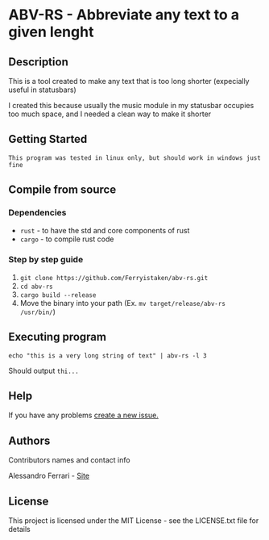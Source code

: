# ABV-RS - Abbreviate any text to a given lenght


## Description

This is a tool created to make any text that is too long shorter (expecially useful in statusbars)

I created this because usually the music module in my statusbar occupies too much space, and I needed a clean way to make it shorter

## Getting Started
`This program was tested in linux only, but should work in windows just fine`

## Compile from source
### Dependencies
* `rust` - to have the std and core components of rust
* `cargo` - to compile rust code

### Step by step guide

1.  `git clone https://github.com/Ferryistaken/abv-rs.git`
2.  `cd abv-rs`
3.  `cargo build --release`
4.  Move the binary into your path (Ex. `mv target/release/abv-rs /usr/bin/`)

## Executing program

```
echo "this is a very long string of text" | abv-rs -l 3
```

Should output `thi...`

## Help

If you have any problems [create a new issue.](https://github.com/Ferryistaken/abv-rs/issues/new)

## Authors

Contributors names and contact info

Alessandro Ferrari - 
[Site](http://ferrry.tk) <br>


## License

This project is licensed under the MIT License - see the LICENSE.txt file for details